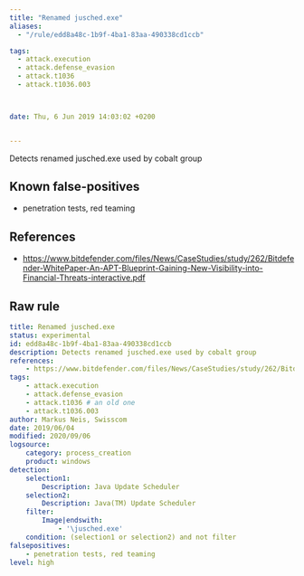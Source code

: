 ```yaml
---
title: "Renamed jusched.exe"
aliases:
  - "/rule/edd8a48c-1b9f-4ba1-83aa-490338cd1ccb"

tags:
  - attack.execution
  - attack.defense_evasion
  - attack.t1036
  - attack.t1036.003



date: Thu, 6 Jun 2019 14:03:02 +0200


---
```


Detects renamed jusched.exe used by cobalt group

<!--more-->


## Known false-positives

* penetration tests, red teaming



## References

* https://www.bitdefender.com/files/News/CaseStudies/study/262/Bitdefender-WhitePaper-An-APT-Blueprint-Gaining-New-Visibility-into-Financial-Threats-interactive.pdf


## Raw rule
```yaml
title: Renamed jusched.exe 
status: experimental
id: edd8a48c-1b9f-4ba1-83aa-490338cd1ccb
description: Detects renamed jusched.exe used by cobalt group 
references:
    - https://www.bitdefender.com/files/News/CaseStudies/study/262/Bitdefender-WhitePaper-An-APT-Blueprint-Gaining-New-Visibility-into-Financial-Threats-interactive.pdf
tags:
    - attack.execution
    - attack.defense_evasion
    - attack.t1036 # an old one
    - attack.t1036.003    
author: Markus Neis, Swisscom
date: 2019/06/04
modified: 2020/09/06
logsource:
    category: process_creation
    product: windows
detection:
    selection1:
        Description: Java Update Scheduler
    selection2:
        Description: Java(TM) Update Scheduler
    filter:
        Image|endswith:
            - '\jusched.exe'
    condition: (selection1 or selection2) and not filter
falsepositives:
    - penetration tests, red teaming
level: high

```
